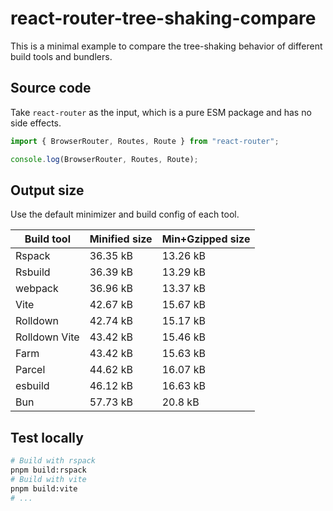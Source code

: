 # react-router-tree-shaking-compare

This is a minimal example to compare the tree-shaking behavior of different build tools and bundlers.

## Source code

Take `react-router` as the input, which is a pure ESM package and has no side effects.

```js
import { BrowserRouter, Routes, Route } from "react-router";

console.log(BrowserRouter, Routes, Route);
```

## Output size

Use the default minimizer and build config of each tool.

| Build tool    | Minified size | Min+Gzipped size |
| ------------- | ------------- | ---------------- |
| Rspack        | 36.35 kB      | 13.26 kB         |
| Rsbuild       | 36.39 kB      | 13.29 kB         |
| webpack       | 36.96 kB      | 13.37 kB         |
| Vite          | 42.67 kB      | 15.67 kB         |
| Rolldown      | 42.74 kB      | 15.17 kB         |
| Rolldown Vite | 43.42 kB      | 15.46 kB         |
| Farm          | 43.42 kB      | 15.63 kB         |
| Parcel        | 44.62 kB      | 16.07 kB         |
| esbuild       | 46.12 kB      | 16.63 kB         |
| Bun           | 57.73 kB      | 20.8 kB          |

## Test locally

```bash
# Build with rspack
pnpm build:rspack
# Build with vite
pnpm build:vite
# ...
```
